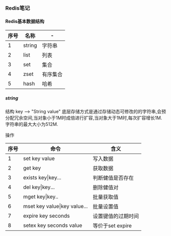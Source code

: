 ### Redis笔记

#### Redis基本数据结构

序号|名称|-
--|--|--
1|string|字符串
2|list|列表
3|set|集合
4|zset|有序集合
5|hash|哈希

##### string
 结构 key --> "String value"
 底层存储方式是通过存储动态可修改的的字符串,会预分配冗余空间,当对象小于1M时成倍进行扩容,当对象大于1M时,每次扩容增长1M.字符串的最大大小为512M.

 操作

 序号|命令|含义
 --|--|--
 1|set key value|写入数据
 2|get key|获取数据
 3|exists key\|key...|判断健值是否存在
 4|del key\|key...|删除健值对
 5|mget key\|key..|批量获取值
 6|mset key value\|key value...|批量设置值
 7|expire key seconds|设置键值的过期时间
 8|setex key seconds value| 等价于set expire
 
